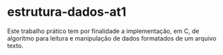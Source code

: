 # estrutura-dados-at1
Este trabalho prático tem por finalidade a implementação, em C, de algoritmo para leitura e manipulação de dados formatados de um arquivo texto.

